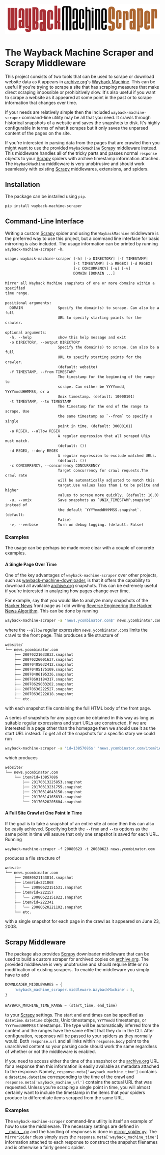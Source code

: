![The Wayback Machine Scraper Logo](img/logo.png)

# The Wayback Machine Scraper and Scrapy Middleware

This project consists of two tools that can be used to scrape or download website data as it appears in [archive.org](http://archive.org)'s [Wayback Machine](https://archive.org/web/).
This can be useful if you're trying to scrape a site that has scraping measures that make direct scraping impossible or prohibitively slow.
It's also useful if you want to scrape a website as it appeared at some point in the past or to scrape information that changes over time.

If your needs are relatively simple then the included `wayback-machine-scraper` command-line utility may be all that you need.
It crawls through historical snapshots of a website and saves the snapshots to disk.
It's highly configurable in terms of what it scrapes but it only saves the unparsed content of the pages on the site.

If you're interested in parsing data from the pages that are crawled then you might want to use the provided `WaybackMachine` [Scrapy](https://scrapy.org) middleware instead.
This middleware handles all of the tricky parts and passes normal `response` objects to your [Scrapy](https://scrapy.org) spiders with archive timestamp information attached.
The `WaybackMachine` middleware is very unobtrusive and should work seamlessly with existing [Scrapy](https://scrapy.org) middlewares, extensions, and spiders.

## Installation

The package can be installed using `pip`.

```bash
pip install wayback-machine-scraper
```

## Command-Line Interface

Writing a custom [Scrapy](https://scrapy.org) spider and using the `WaybackMachine` middleware is the preferred way to use this project, but a command line interface for basic mirroring is also included.
The usage information can be printed by running `wayback-machine-scraper -h`.

```
usage: wayback-machine-scraper [-h] [-o DIRECTORY] [-f TIMESTAMP]
                               [-t TIMESTAMP] [-a REGEX] [-d REGEX]
                               [-c CONCURRENCY] [-u] [-v]
                               DOMAIN [DOMAIN ...]

Mirror all Wayback Machine snapshots of one or more domains within a specified
time range.

positional arguments:
  DOMAIN                Specify the domain(s) to scrape. Can also be a full
                        URL to specify starting points for the crawler.

optional arguments:
  -h, --help            show this help message and exit
  -o DIRECTORY, --output DIRECTORY
                        Specify the domain(s) to scrape. Can also be a full
                        URL to specify starting points for the crawler.
                        (default: website)
  -f TIMESTAMP, --from TIMESTAMP
                        The timestamp for the beginning of the range to
                        scrape. Can either be YYYYmmdd, YYYYmmddHHMMSS, or a
                        Unix timestamp. (default: 10000101)
  -t TIMESTAMP, --to TIMESTAMP
                        The timestamp for the end of the range to scrape. Use
                        the same timestamp as `--from` to specify a single
                        point in time. (default: 30000101)
  -a REGEX, --allow REGEX
                        A regular expression that all scraped URLs must match.
                        (default: ())
  -d REGEX, --deny REGEX
                        A regular expression to exclude matched URLs.
                        (default: ())
  -c CONCURRENCY, --concurrency CONCURRENCY
                        Target concurrency for crawl requests.The crawl rate
                        will be automatically adjusted to match this
                        target.Use values less than 1 to be polite and higher
                        values to scrape more quickly. (default: 10.0)
  -u, --unix            Save snapshots as `UNIX_TIMESTAMP.snapshot` instead of
                        the default `YYYYmmddHHMMSS.snapshot`. (default:
                        False)
  -v, --verbose         Turn on debug logging. (default: False)
```

### Examples

The usage can be perhaps be made more clear with a couple of concrete examples.

#### A Single Page Over Time

One of the key advantages of `wayback-machine-scraper` over other projects, such as [wayback-machine-downloader](https://github.com/hartator/wayback-machine-downloader), is that it offers the capability to download all available [archive.org](https://archive.org) snapshots.
This can be extremely useful if you're interested in analyzing how pages change over time.

For example, say that you would like to analyze many snapshots of the [Hacker News](news.ycombinator.com) front page as I did writing [Reverse Engineering the Hacker News Algorithm](http://sangaline.com/post/reverse-engineering-the-hacker-news-ranking-algorithm/).
This can be done by running

```bash
wayback-machine-scraper -a 'news.ycombinator.com$' news.ycombinator.com
```

where the `--allow` regular expression `news.ycombinator.com$` limits the crawl to the front page.
This produces a file structure of

```
website/
└── news.ycombinator.com
    ├── 20070221033032.snapshot
    ├── 20070226001637.snapshot
    ├── 20070405032412.snapshot
    ├── 20070405175109.snapshot
    ├── 20070406195336.snapshot
    ├── 20070601184317.snapshot
    ├── 20070629033202.snapshot
    ├── 20070630222527.snapshot
    ├── 20070630222818.snapshot
    └── etc.
```

with each snapshot file containing the full HTML body of the front page.

A series of snapshots for any page can be obtained in this way as long as suitable regular expressions and start URLs are constructed.
If we are interested in a page other than the homepage then we should use it as the start URL instead.
To get all of the snapshots for a specific story we could run

```bash
wayback-machine-scraper -a 'id=13857086$' 'news.ycombinator.com/item?id=13857086'
```

which produces

```
website/
└── news.ycombinator.com
    └── item?id=13857086
        ├── 20170313225853.snapshot
        ├── 20170313231755.snapshot
        ├── 20170314043150.snapshot
        ├── 20170314165633.snapshot
        └── 20170320205604.snapshot
```

#### A Full Site Crawl at One Point In Time

If the goal is to take a snapshot of an entire site at once then this can also be easily achieved.
Specifying both the `--from` and `--to` options as the same point in time will assure that only one snapshot is saved for each URL.
Running

```
wayback-machine-scraper -f 20080623 -t 20080623 news.ycombinator.com
```

produces a file structure of

```
website
└── news.ycombinator.com
    ├── 20080621143814.snapshot
    ├── item?id=221868
    │   └── 20080622151531.snapshot
    ├── item?id=222157
    │   └── 20080622151822.snapshot
    ├── item?id=222341
    │   └── 20080620221102.snapshot
    └── etc.
```

with a single snapshot for each page in the crawl as it appeared on June 23, 2008.

## Scrapy Middleware

The package also provides [Scrapy](https://scrapy.org) downloader middleware that can be used to build a custom scraper for archived copies on [archive.org](http://archive.org).
The provided middleware is very unobtrusive and should require little or no modification of existing scrapers.
To enable the middleware you simply have to add

```python
DOWNLOADER_MIDDLEWARES = {
    'wayback_machine_scraper.middleware.WaybackMachine': 5,
}

WAYBACK_MACHINE_TIME_RANGE = (start_time, end_time)
```

to your [Scrapy](https://scrapy.org) settings.
The start and end times can be specified as `datetime.datetime` objects, Unix timestamps, `YYYYmmdd` timestamps, or `YYYYmmddHHMMSS` timestamps.
The type will be automatically inferred from the content and the ranges have the same effect that they do in the CLI.
After configuration, responses will be passed to your spiders as they normally would.
Both `response.url` and all links within `response.body` point to the unarchived content so your parsing code should work the same regardless of whether or not the middleware is enabled.

If you need to access either the time of the snapshot or the [archive.org](http://archive.org) URL for a response then this information is easily available as metadata attached to the response.
Namely, `response.meta['wayback_machine_time']` contains a `datetime.datetime` corresponding to the time of the crawl and `response.meta['wayback_machine_url']` contains the actual URL that was requested.
Unless you're scraping a single point in time, you will almost certainly want to include the timestamp in the items that your spiders produce to differentiate items scraped from the same URL.

### Examples

The `wayback-machine-scraper` command-line utility is itself an example of how to use the middleware.
The necessary settings are defined in [\_\_main\_\_.py](wayback_machine_scraper/scraper/__main__.py) and the handling of responses is done in [mirror_spider.py](wayback_machine_scraper/scraper/mirror_spider.py).
The `MirrorSpider` class simply uses the `response.meta['wayback_machine_time']` information attached to each response to construct the snapshot filenames and is otherwise a fairly generic spider.
